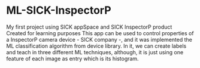 # ML-SICK-InspectorP
My first project using SICK appSpace and SICK InspectorP product  
Created for learning purposes
This app can be used to control properties of a InspectorP camera device - SICK company -, and it was implemented the ML classification algorithm from device library.
In it, we can create labels and teach in three different ML techniques, although, it is just using one feature of each image as entry which is its histogram.
